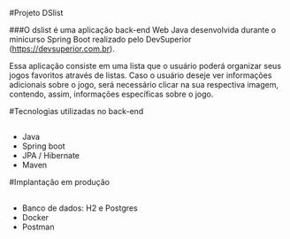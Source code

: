 #Projeto DSlist

###O dslist é uma aplicação back-end Web Java desenvolvida durante o minicurso Spring Boot realizado pelo DevSuperior
(https://devsuperior.com.br). 

Essa aplicação consiste em uma lista que o usuário poderá organizar seus jogos favoritos
através de listas. Caso o usuário deseje ver informações adicionais sobre o jogo, será necessário clicar na sua respectiva
imagem, contendo, assim, informações específicas sobre o jogo.

#Tecnologias utilizadas no back-end
##
- Java
- Spring boot
- JPA / Hibernate
- Maven

#Implantação em produção
##
- Banco de dados: H2 e Postgres
- Docker
- Postman
  

  
